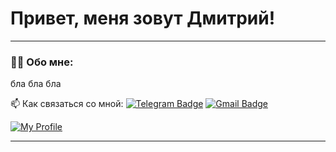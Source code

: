 # Привет, меня зовут Дмитрий!

---

### :man_technologist: Обо мне:

бла бла бла


:mailbox: Как связаться со мной: [![Telegram Badge](https://img.shields.io/badge/-JustLikeFlame-blue?style=flat&logo=Telegram&logoColor=white)](https://t.me/JustLikeFlame) [![Gmail Badge](https://img.shields.io/badge/-Gmail-red?style=flat&logo=Gmail&logoColor=white)](mailto:skainett@gmail.com)

[![My Profile](https://img.shields.io/badge/My%20Profile-8A2BE2)](https://github.com/JustLikeF1re/My_Profile)


---


